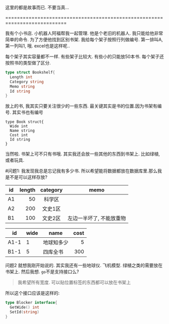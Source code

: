 这里的都是故事而已. 不要当真...

===========================================================================

我有个小书店. 小机器人阿福帮我一起管理. 他是个老旧的机器人. 我只能给他非常简单的命令.
为了方便他找到区别书架. 我给每个架子按照行列做编号. 第一排叫A,第一列叫1, 哦. excel也是这样呢..

每个架子其实容量都不一样. 有些架子比较大. 有些小的只能放50本书. 每个架子还按照书的类型做了区分.
```go
type struct Bookshelf{
  Length int
  Category string
  Memo string
  Id string
}
```
放上的书, 我其实只要关注很少的一些东西. 最关键其实是书的位置.因为书架有编号. 其实书也有编号
```
type Book struct{
  Wide int
  Name string
  Cost int
  Id string
}
```
当然啦. 书架上可不只有书哦. 其实我还会放一些其他的东西到书架上. 比如绿植, 或者玩具.

#问题1:
我发现我总是忘记我有多少书. 所以希望能将数据都放在数据库里.那么我是不是可以这样存放?

id | length | category 		| memo 		
---|----:|:----------:|----------
A1 |  50 | 科学区 | 
A2 | 200 | 文史1区 | 
B1 | 100 | 文史2区 | 左边一半坏了, 不能放重物


id | wide | name | cost
---|---|----------|--:
A1-1 | 1 | 地球知多少 | 5
B1-1 | 5 | 四库全书 | 300


问题2
就想我刚开始说的. 其实我还有一些地球仪. 飞机模型. 绿植之类的需要放在书架上. 
然后我想. `go`不是支持接口么?
> 我希望所有宽度. 可以贴位置标签的东西都可以放在书架上

所以这个接口应该是这样的:
```go
type Blocker interface{
  GetWide() int
  SetId(string)
}
```


